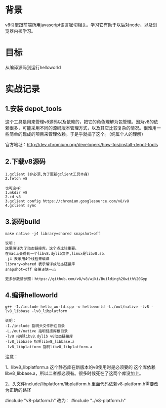 # 背景

v8引擎跟前端所用javascript语言密切相关。学习它有助于以后对node，以及浏览器内核学习。

# 目标

从编译源码到运行helloworld    

# 实战记录

## 1.安装 depot_tools

这个工具是用来管理v8源码以及依赖的，把它的角色理解为包管理。因为v8的依赖很多，可能采用不同的源码版本管理方式，以及其它比较复杂的情况。很难用一些简单的现成的项目来管理依赖。于是乎就搞了这个。（纯属个人的理解）

官方地址：http://dev.chromium.org/developers/how-tos/install-depot-tools

## 2.下载v8源码

```
1.gclient (非必须,为了更新gclient工具本身）
2.fetch v8

也可这样:
1.mkdir v8
2.cd v8
3.gclient config https://chromium.googlesource.com/v8/v8
4.gclient sync
```
## 3.源码build

```
make native -j4 library=shared snapshot=off

说明：
这里编译为了动态链接库。这个点比较重要。
在mac上会得到一个libv8.dylib文件,linux是libv8.so.
-j4 表示用4个线程来编译
library=shared 表示编译成动态链接库
snapshot=off 会编译快一点

更多参数请参照：https://github.com/v8/v8/wiki/Building%20with%20Gyp
```

## 4.编译helloworld

```
g++ -I./include hello_world.cpp -o helloworld -L./out/native -lv8 -lv8_libbase -lv8_libplatform

说明：
-I./include 指明头文件所在目录
-L./out/native 指明链接库根目录
-lv8 指明libv8.dylib v8动态链接库
-lv8_libbase 指明libv8_libbase.a
-lv8_libplatform 指明libv8_libplatform.a

```
注意：

1、libv8_libplatform.a 这个静态库在新版本的v8使用时是必须要的
这个库依赖libv8_libbase.a，所以二者都必须有。很多时候死在了这两个库没加上。

2、头文件include/libplatform/libplatform.h 里面代码依赖v8-platform.h需要改为正确的路径

#include "v8-platform.h" 
改为：
#include "../v8-platform.h"
```
